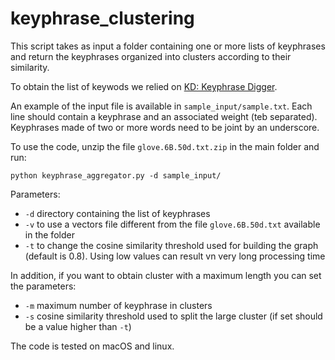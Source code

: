 # keyphrase_clustering


This script takes as input a folder containing one or more lists of keyphrases and return the keyphrases organized into clusters according to their similarity.

To obtain the list of keywods we relied on [KD: Keyphrase Digger](http://dh.fbk.eu/technologies/kd).

An example of the input file is available in `sample_input/sample.txt`. Each line should contain a keyphrase and an associated weight (teb separated). Keyphrases made of two or more words need to be joint by an underscore.

To use the code, unzip the file `glove.6B.50d.txt.zip` in the main folder and run:
```
python keyphrase_aggregator.py -d sample_input/
```

Parameters:
* `-d`  directory containing the list of keyphrases
* `-v`  to use a vectors file different from the file `glove.6B.50d.txt` available in the folder
* `-t`  to change the cosine similarity threshold used for building the graph (default is 0.8). Using low values can result vn very long processing time

In addition, if you want to obtain cluster with a maximum length you can set the parameters:
* `-m`  maximum number of keyphrase in clusters
* `-s`  cosine similarity threshold used to split the large cluster (if set should be a value higher than `-t`)

The code is tested on macOS and linux.
